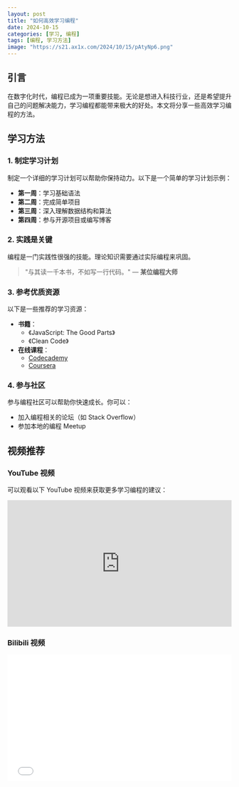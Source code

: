 ```yaml
---
layout: post
title: "如何高效学习编程"
date: 2024-10-15
categories: [学习, 编程]
tags: [编程, 学习方法]
image: "https://s21.ax1x.com/2024/10/15/pAtyNp6.png"
---
```


## 引言

在数字化时代，编程已成为一项重要技能。无论是想进入科技行业，还是希望提升自己的问题解决能力，学习编程都能带来极大的好处。本文将分享一些高效学习编程的方法。

## 学习方法

### 1. 制定学习计划

制定一个详细的学习计划可以帮助你保持动力。以下是一个简单的学习计划示例：

- **第一周**：学习基础语法
- **第二周**：完成简单项目
- **第三周**：深入理解数据结构和算法
- **第四周**：参与开源项目或编写博客

### 2. 实践是关键

编程是一门实践性很强的技能。理论知识需要通过实际编程来巩固。

> "与其读一千本书，不如写一行代码。" — **某位编程大师**

### 3. 参考优质资源

以下是一些推荐的学习资源：

- **书籍**：
  - 《JavaScript: The Good Parts》
  - 《Clean Code》
- **在线课程**：
  - [Codecademy](https://www.codecademy.com)
  - [Coursera](https://www.coursera.org)

### 4. 参与社区

参与编程社区可以帮助你快速成长。你可以：

- 加入编程相关的论坛（如 Stack Overflow）
- 参加本地的编程 Meetup

## 视频推荐

### YouTube 视频

可以观看以下 YouTube 视频来获取更多学习编程的建议：

<div style="position: relative; padding-bottom: 56.25%; height: 0; overflow: hidden;">
    <iframe src="https://www.youtube.com/embed/QMbx0dTWJIQ" title="Stop Studying Programming" style="position: absolute; top: 0; left: 0; width: 100%; height: 100%; border: none;" frameborder="0" allow="accelerometer; autoplay; clipboard-write; encrypted-media; gyroscope; picture-in-picture; web-share" referrerpolicy="strict-origin-when-cross-origin" allowfullscreen loading="lazy"></iframe>
</div>

### Bilibili 视频

<div style="position: relative; padding-bottom: 56.25%; height: 0; overflow: hidden;">
    <iframe src="//player.bilibili.com/player.html?bvid=BV11q4y1G7Ty" style="position: absolute; top: 0; left: 0; width: 100%; height: 100%; border: none;" frameborder="0" allowfullscreen loading="lazy"></iframe>
</div>



